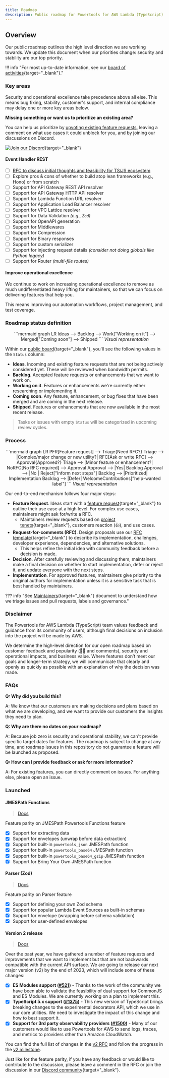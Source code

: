 ```yaml
---
title: Roadmap
description: Public roadmap for Powertools for AWS Lambda (TypeScript)
---
```


<!-- markdownlint-disable MD043 -->

## Overview

Our public roadmap outlines the high level direction we are working towards. We update this document when our priorities change: security and stability are our top priority.

!!! info "For most up-to-date information, see our [board of activities](https://github.com/orgs/aws-powertools/projects/7/views/3?query=is%3Aopen+sort%3Aupdated-desc){target="_blank"}."

### Key areas

Security and operational excellence take precedence above all else. This means bug fixing, stability, customer's support, and internal compliance may delay one or more key areas below.

**Missing something or want us to prioritize an existing area?**

You can help us prioritize by [upvoting existing feature requests](https://github.com/aws-powertools/powertools-lambda-typescript/issues?q=is%3Aissue+is%3Aopen+sort%3Aupdated-desc++label%3Atype%2Ffeature-request+), leaving a comment on what use cases it could unblock for you, and by joining our discussions on Discord.

[![Join our Discord](https://dcbadge.vercel.app/api/server/B8zZKbbyET)](https://discord.gg/B8zZKbbyET){target="_blank"}

#### Event Handler REST

- [ ] [RFC to discuss initial thoughts and feasibility for TS/JS ecosystem](https://github.com/aws-powertools/powertools-lambda-typescript/issues/413)
- [ ] Explore pros & cons of whether to build atop lean frameworks (e.g., Hono) or from scratch
- [ ] Support for API Gateway REST API resolver
- [ ] Support for API Gateway HTTP API resolver
- [ ] Support for Lambda Function URL resolver
- [ ] Support for Application Load Balancer resolver
- [ ] Support for VPC Lattice resolver
- [ ] Support for Data Validation _(e.g., `Zod`)_
- [ ] Support for OpenAPI generation
- [ ] Support for Middlewares
- [ ] Support for Compression
- [ ] Support for Binary responses
- [ ] Support for custom serializer
- [ ] Support for injecting request details _(consider not doing globals like Python legacy)_
- [ ] Support for Router _(multi-file routes)_

#### Improve operational excellence

We continue to work on increasing operational excellence to remove as much undifferentiated heavy lifting for maintainers, so that we can focus on delivering features that help you.

This means improving our automation workflows, project management, and test coverage.

### Roadmap status definition

<center>
```mermaid
graph LR
    Ideas --> Backlog --> Work["Working on it"] --> Merged["Coming soon"] --> Shipped
```
<i>Visual representation</i>
</center>

Within our [public board](https://github.com/orgs/aws-powertools/projects/7/views/1?query=is%3Aopen+sort%3Aupdated-desc){target="_blank"}, you'll see the following values in the `Status` column:

- **Ideas**. Incoming and existing feature requests that are not being actively considered yet. These will be reviewed when bandwidth permits.
- **Backlog**. Accepted feature requests or enhancements that we want to work on.
- **Working on it**. Features or enhancements we're currently either researching or implementing it.
- **Coming soon**. Any feature, enhancement, or bug fixes that have been merged and are coming in the next release.
- **Shipped**. Features or enhancements that are now available in the most recent release.

> Tasks or issues with empty `Status` will be categorized in upcoming review cycles.

### Process

<center>
```mermaid
graph LR
    PFR[Feature request] --> Triage{Need RFC?}
    Triage --> |Complex/major change or new utility?| RFC[Ask or write RFC] --> Approval{Approved?}
    Triage --> |Minor feature or enhancement?| NoRFC[No RFC required] --> Approval
    Approval --> |Yes| Backlog
    Approval --> |No | Reject["Inform next steps"]
    Backlog --> |Prioritized| Implementation
    Backlog --> |Defer| WelcomeContributions["help-wanted label"]
```
<i>Visual representation</i>
</center>

Our end-to-end mechanism follows four major steps:

- **Feature Request**. Ideas start with a [feature request](https://github.com/aws-powertools/powertools-lambda-typescript/issues/new?assignees=&labels=type%2Ffeature-request%2Ctriage&template=feature_request.yml&title=Feature+request%3A+TITLE){target="_blank"} to outline their use case at a high level. For complex use cases, maintainers might ask for/write a RFC.
    - Maintainers review requests based on [project tenets](index.md#tenets){target="_blank"}, customers reaction (👍), and use cases.
- **Request-for-comments (RFC)**. Design proposals use our [RFC template](https://github.com/aws-powertools/powertools-lambda-typescript/discussions/new?category=rfcs){target="_blank"} to describe its implementation, challenges, developer experience, dependencies, and alternative solutions.
    - This helps refine the initial idea with community feedback before a decision is made.
- **Decision**. After carefully reviewing and discussing them, maintainers make a final decision on whether to start implementation, defer or reject it, and update everyone with the next steps.
- **Implementation**. For approved features, maintainers give priority to the original authors for implementation unless it is a sensitive task that is best handled by maintainers.

??? info "See [Maintainers](./maintainers.md){target="_blank"} document to understand how we triage issues and pull requests, labels and governance."

### Disclaimer

The Powertools for AWS Lambda (TypeScript) team values feedback and guidance from its community of users, although final decisions on inclusion into the project will be made by AWS.

We determine the high-level direction for our open roadmap based on customer feedback and popularity (👍🏽 and comments), security and operational impacts, and business value. Where features don’t meet our goals and longer-term strategy, we will communicate that clearly and openly as quickly as possible with an explanation of why the decision was made.

### FAQs

**Q: Why did you build this?**

A: We know that our customers are making decisions and plans based on what we are developing, and we want to provide our customers the insights they need to plan.

**Q: Why are there no dates on your roadmap?**

A: Because job zero is security and operational stability, we can't provide specific target dates for features. The roadmap is subject to change at any time, and roadmap issues in this repository do not guarantee a feature will be launched as proposed.

**Q: How can I provide feedback or ask for more information?**

A: For existing features, you can directly comment on issues. For anything else, please open an issue.

### Launched

#### JMESPath Functions

> [Docs](https://docs.powertools.aws.dev/lambda/typescript/latest/utilities/jmespath/)

Feature parity on JMESPath Powertools Functions feature

- [x] Support for extracting data
- [x] Support for envelopes (unwrap before data extraction)
- [x] Support for built-in `powertools_json` JMESPath function
- [x] Support for built-in `powertools_base64` JMESPath function
- [x] Support for built-in `powertools_base64_gzip` JMESPath function
- [x] Support for Bring Your Own JMESPath function

#### Parser (Zod)

> [Docs](https://docs.powertools.aws.dev/lambda/typescript/latest/utilities/parser/)

Feature parity on Parser feature

- [x] Support for defining your own Zod schema
- [x] Support for popular Lambda Event Sources as built-in schemas
- [x] Support for envelope (wrapping before schema validation)
- [x] Support for user-defined envelopes

#### Version 2 release

> [Docs](https://docs.powertools.aws.dev/lambda/typescript/latest/upgrade/)

Over the past year, we have gathered a number of feature requests and improvements that we want to implement but that are not backwards compatible with the current API surface. We are going to release our next major version (v2) by the end of 2023, which will include some of these changes:

- [x] **ES Modules support ([#521](https://github.com/aws-powertools/powertools-lambda-typescript/issues/521))** - Thanks to the work of the community we have been able to validate the feasibility of dual support for CommonJS and ES Modules. We are currently working on a plan to implement this.
- [x] **TypeScript 5.x support ([#1375](https://github.com/aws-powertools/powertools-lambda-typescript/issues/1375))** - This new version of TypeScript brings breaking changes to the experimental decorators API, which we use in our core utilities. We need to investigate the impact of this change and how to best support it.
- [x] **Support for 3rd party observability providers ([#1500](https://github.com/aws-powertools/powertools-lambda-typescript/issues/1500))** - Many of our customers would like to use Powertools for AWS to send logs, traces, and metrics to providers other than Amazon CloudWatch.

You can find the full list of changes in the [v2 RFC](https://github.com/aws-powertools/powertools-lambda-typescript/issues/1714) and follow the progress in the [v2 milestone](https://github.com/aws-powertools/powertools-lambda-typescript/milestone/12).

Just like for the feature parity, if you have any feedback or would like to contribute to the discussion, please leave a comment in the RFC or join the discussion in our [Discord community](https://discord.gg/B8zZKbbyET){target="_blank"}.

